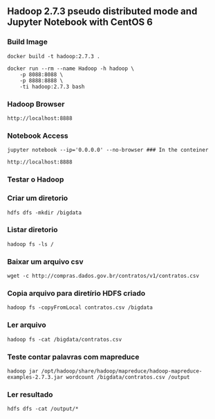 ## Hadoop 2.7.3 pseudo distributed mode and Jupyter Notebook with CentOS 6

### Build Image
```
docker build -t hadoop:2.7.3 .

docker run --rm --name Hadoop -h hadoop \
	-p 8088:8088 \
	-p 8888:8888 \
	-ti hadoop:2.7.3 bash
```
### Hadoop Browser
```
http://localhost:8888
```

### Notebook Access
```
jupyter notebook --ip='0.0.0.0' --no-browser ### In the conteiner

http://localhost:8888
```

### Testar o Hadoop

### Criar um diretorio
```
hdfs dfs -mkdir /bigdata
```
### Listar diretorio
```
hadoop fs -ls /
```
### Baixar um arquivo csv
```
wget -c http://compras.dados.gov.br/contratos/v1/contratos.csv
```

### Copia arquivo para diretírio HDFS criado
```
hadoop fs -copyFromLocal contratos.csv /bigdata
```
### Ler arquivo
```
hadoop fs -cat /bigdata/contratos.csv
```
### Teste contar palavras com mapreduce
```
hadoop jar /opt/hadoop/share/hadoop/mapreduce/hadoop-mapreduce-examples-2.7.3.jar wordcount /bigdata/contratos.csv /output
```

### Ler resultado
```
hdfs dfs -cat /output/*
```
